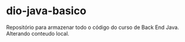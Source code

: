 # dio-java-basico
Repositório para armazenar todo o código do curso de Back End Java.
Alterando conteudo local.